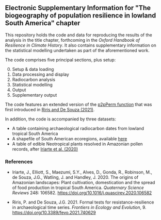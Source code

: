 ## Electronic Supplementary Information for "The biogeography of population resilience in lowland South America" chapter

This repository holds the code and data for reproducing the results of the analysis in the title chapter, forthcoming in the _Oxford Handbook of Resilience in Climate History_. It also contains supplementary information on the statistical modelling undertaken as part of the aforementioned work. 

The code comprises five principal sections, plus setup:

0. Setup & data loading
1. Data processing and display
2. Radiocarbon analysis
3. Statistical modelling
4. Output
5. Supplementary output

The code features an extended version of the [p2pPerm function](https://github.com/philriris/p2pPerm) that was first introduced in [Riris and De Souza (2021)](https://doi.org/10.3389/fevo.2021.740629). 

In addition, the code is accompanied by three datasets:

- A table containing archaeological radiocarbon dates from lowland tropical South America
- A shapefile of South American ecoregions, available [here](http://ecologicalregions.info/data/sa/)
- A table of edible Neotropical plants resolved in Amazonian pollen records, after [Iriarte et al. (2020)](https://doi.org/10.1016/j.quascirev.2020.106582)


### References

- Iriarte, J., Elliott, S., Maezumi, S.Y., Alves, D., Gonda, R., Robinson, M., de Souza, J.G., Watling, J. and Handley, J. 2020. The origins of Amazonian landscapes: Plant cultivation, domestication and the spread of food production in tropical South America. _Quaternary Science Reviews_ 248: 106582. https://doi.org/10.1016/j.quascirev.2020.106582 

- Riris, P. and De Souza, J.G. 2021. Formal tests for resistance-resilience in archaeological time series. _Frontiers in Ecology and Evolution_, 9. https://doi.org/10.3389/fevo.2021.740629

